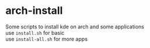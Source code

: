 # arch-install
Some scripts to install kde on arch and some applications <br />
use `install.sh` for basic <br />
use `install-all.sh` for more apps <br />

